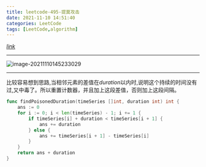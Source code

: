```yaml
---
title: leetcode-495-提莫攻击
date: 2021-11-10 14:51:40
categories: LeetCode
tags: [LeetCode,algorithm]
---
```


[$link$](https://leetcode-cn.com/problems/teemo-attacking/)

<hr/>

![image-20211110145233029](https://gitee.com/cao_ziqiang/img/raw/master/20211110145233.png)

<hr/>

比较容易想到思路,当相邻元素的差值在$duration$以内时,说明这个持续的时间没有过,又中毒了。所以重置计数器，并且加上这段差值，否则加上这段间隔。

```go
func findPoisonedDuration(timeSeries []int, duration int) int {
    ans := 0
    for i := 0; i < len(timeSeries) - 1; i += 1 {
        if timeSeries[i] + duration < timeSeries[i + 1] {
            ans += duration     
        } else {
            ans += timeSeries[i + 1] - timeSeries[i]
        }
    }
    return ans + duration
}
```


